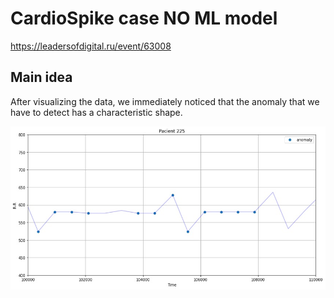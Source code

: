 # CardioSpike case NO ML model


https://leadersofdigital.ru/event/63008

## Main idea

After visualizing the data, we immediately noticed that the anomaly that we have to detect has a characteristic shape.

![](https://github.com/Nozarchos/hackathon_cardiospike/blob/main/visualization/anomaly_zoom.png?raw=true)
